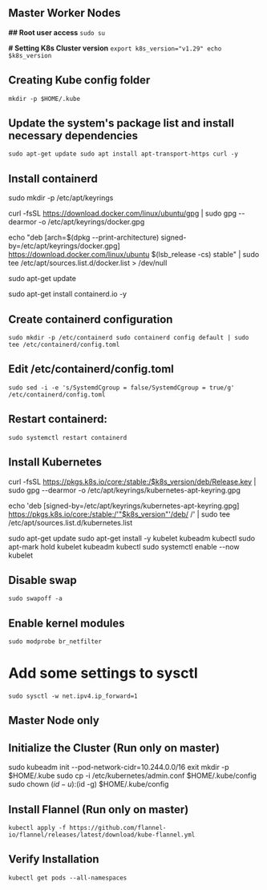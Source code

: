 ##               Master  Worker Nodes 

**## Root user access**
`sudo su`

**# Setting K8s Cluster version**
`export k8s_version="v1.29"
echo $k8s_version`

## Creating Kube config folder
`mkdir -p $HOME/.kube`

## Update the system's package list and install necessary dependencies 
`sudo apt-get update
sudo apt install apt-transport-https curl -y`

## Install containerd
sudo mkdir -p /etc/apt/keyrings

curl -fsSL https://download.docker.com/linux/ubuntu/gpg | sudo gpg --dearmor -o /etc/apt/keyrings/docker.gpg

echo "deb [arch=$(dpkg --print-architecture) signed-by=/etc/apt/keyrings/docker.gpg] https://download.docker.com/linux/ubuntu $(lsb_release -cs) stable" | sudo tee /etc/apt/sources.list.d/docker.list > /dev/null

sudo apt-get update

sudo apt-get install containerd.io -y

## Create containerd configuration
`sudo mkdir -p /etc/containerd
sudo containerd config default | sudo tee /etc/containerd/config.toml`

## Edit /etc/containerd/config.toml
`sudo sed -i -e 's/SystemdCgroup = false/SystemdCgroup = true/g' /etc/containerd/config.toml`

## Restart containerd:
`sudo systemctl restart containerd`

## Install Kubernetes
curl -fsSL https://pkgs.k8s.io/core:/stable:/$k8s_version/deb/Release.key | sudo gpg --dearmor -o /etc/apt/keyrings/kubernetes-apt-keyring.gpg

echo 'deb [signed-by=/etc/apt/keyrings/kubernetes-apt-keyring.gpg] https://pkgs.k8s.io/core:/stable:/'"$k8s_version"'/deb/ /' | sudo 
tee /etc/apt/sources.list.d/kubernetes.list

sudo apt-get update
sudo apt-get install -y kubelet kubeadm kubectl
sudo apt-mark hold kubelet kubeadm kubectl
sudo systemctl enable --now kubelet

## Disable swap
`sudo swapoff -a`

## Enable kernel modules
`sudo modprobe br_netfilter`

# Add some settings to sysctl
`sudo sysctl -w net.ipv4.ip_forward=1`
 
##              Master Node only

## Initialize the Cluster (Run only on master)

sudo kubeadm init --pod-network-cidr=10.244.0.0/16
exit
mkdir -p $HOME/.kube
sudo cp -i /etc/kubernetes/admin.conf $HOME/.kube/config
sudo chown $(id -u):$(id -g) $HOME/.kube/config


## Install Flannel (Run only on master)

`kubectl apply -f https://github.com/flannel-io/flannel/releases/latest/download/kube-flannel.yml`

## Verify Installation

`kubectl get pods --all-namespaces`